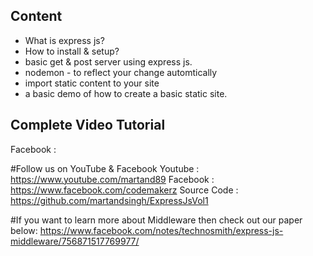 <h2>Content</h2>

- What is express js?
- How to install & setup?
- basic get & post server using express js.
- nodemon - to reflect your change automtically
- import static content to your site
- a basic demo of how to create a basic static site.

<h2>Complete Video Tutorial</h2>
Facebook : 

#Follow us on YouTube & Facebook
Youtube : https://www.youtube.com/martand89
Facebook : https://www.facebook.com/codemakerz
Source Code : https://github.com/martandsingh/ExpressJsVol1

#If you want to learn more about Middleware then check out our paper below: 
https://www.facebook.com/notes/technosmith/express-js-middleware/756871517769977/